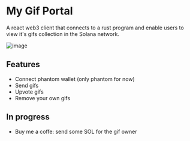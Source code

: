 # My Gif Portal
A react web3 client that connects to a rust program and enable users to view it's gifs collection in the Solana network.

![image](https://user-images.githubusercontent.com/29531/144773536-33937610-317b-4cc0-bde2-495388b06ea5.png)


## Features
- Connect phantom wallet (only phantom for now)
- Send gifs
- Upvote gifs
- Remove your own gifs

## In progress
- Buy me a coffe: send some SOL for the gif owner

